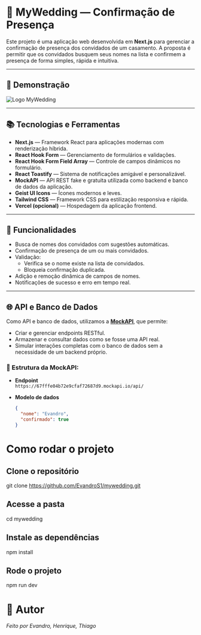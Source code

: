 # 💍 MyWedding — Confirmação de Presença

Este projeto é uma aplicação web desenvolvida em **Next.js** para gerenciar a confirmação de presença dos convidados de um casamento. A proposta é permitir que os convidados busquem seus nomes na lista e confirmem a presença de forma simples, rápida e intuitiva.

---

## 📸 Demonstração  
![Logo MyWedding](public/assets/exemploApp.png.png)

---

## 📚 Tecnologias e Ferramentas

- **Next.js** — Framework React para aplicações modernas com renderização híbrida.
- **React Hook Form** — Gerenciamento de formulários e validações.
- **React Hook Form Field Array** — Controle de campos dinâmicos no formulário.
- **React Toastify** — Sistema de notificações amigável e personalizável.
- **MockAPI** — API REST fake e gratuita utilizada como backend e banco de dados da aplicação.
- **Geist UI Icons** — Ícones modernos e leves.
- **Tailwind CSS** — Framework CSS para estilização responsiva e rápida.
- **Vercel (opcional)** — Hospedagem da aplicação frontend.

---

## 📝 Funcionalidades

- Busca de nomes dos convidados com sugestões automáticas.
- Confirmação de presença de um ou mais convidados.
- Validação:
  - Verifica se o nome existe na lista de convidados.
  - Bloqueia confirmação duplicada.
- Adição e remoção dinâmica de campos de nomes.
- Notificações de sucesso e erro em tempo real.

---

## 🌐 API e Banco de Dados

Como API e banco de dados, utilizamos a [**MockAPI**](https://mockapi.io/), que permite:

- Criar e gerenciar endpoints RESTful.
- Armazenar e consultar dados como se fosse uma API real.
- Simular interações completas com o banco de dados sem a necessidade de um backend próprio.

### 📁 Estrutura da MockAPI:
- **Endpoint**  
  `https://67fffe04b72e9cfaf72687d9.mockapi.io/api/`

- **Modelo de dados**
  ```json
  {
    "nome": "Evandro",
    "confirmado": true
  }

# Como rodar o projeto
## Clone o repositório
git clone https://github.com/EvandroS1/mywedding.git

## Acesse a pasta
cd mywedding

## Instale as dependências
npm install

## Rode o projeto
npm run dev


# 📌 Autor
*Feito por Evandro, Henrique, Thiago*